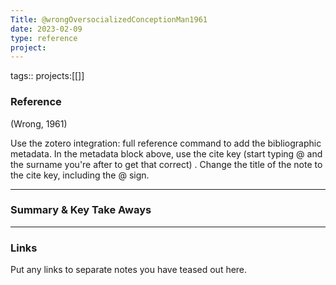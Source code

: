 ```yaml
---
Title: @wrongOversocializedConceptionMan1961
date: 2023-02-09
type: reference
project:
---
```


tags::
projects:[[]]

### Reference 

(Wrong, 1961)

Use the zotero integration: full reference command to add the bibliographic metadata. In the metadata block above, use the cite key (start typing @ and the surname you're after to get that correct) . Change the title of the note to the cite key, including the @ sign.


---

### Summary & Key Take Aways



--- 

### Links
Put any links to separate notes you have teased out here.